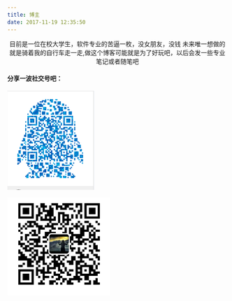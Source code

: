 ```yaml
---
title: 博主
date: 2017-11-19 12:35:50
---
```

<center>目前是一位在校大学生，软件专业的苦逼一枚，没女朋友，没钱
未来唯一想做的就是骑着我的自行车走一走,做这个博客可能就是为了好玩吧，以后会发一些专业笔记或者随笔吧</center>

#### 分享一波社交号吧：


  ![1987545063](https://github.com/No-Sky/storage/raw/master/pic/qq.png)

  ![xfw734](https://github.com/No-Sky/storage/raw/master/pic/wechat.png)
   